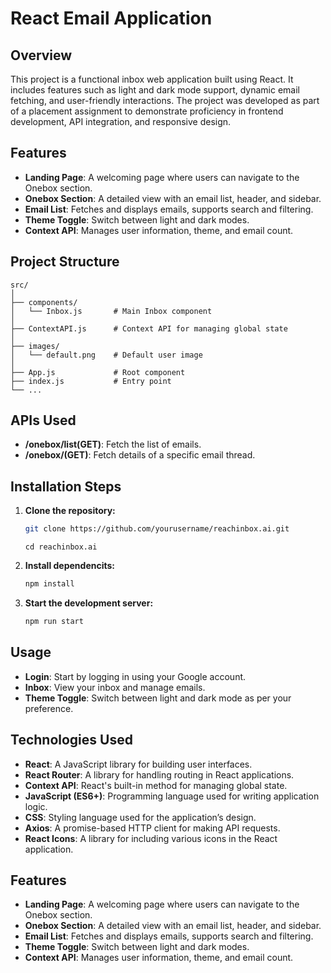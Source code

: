 # **React Email Application**

## **Overview**

This project is a functional inbox web application built using React. It includes features such as light and dark mode support, dynamic email fetching, and user-friendly interactions. The project was developed as part of a placement assignment to demonstrate proficiency in frontend development, API integration, and responsive design.

## **Features**

- **Landing Page**: A welcoming page where users can navigate to the Onebox section.
- **Onebox Section**: A detailed view with an email list, header, and sidebar.
- **Email List**: Fetches and displays emails, supports search and filtering.
- **Theme Toggle**: Switch between light and dark modes.
- **Context API**: Manages user information, theme, and email count.

## **Project Structure**

```plaintext
src/
│
├── components/
│   └── Inbox.js       # Main Inbox component
│
├── ContextAPI.js      # Context API for managing global state
│
├── images/
│   └── default.png    # Default user image
│
├── App.js             # Root component
├── index.js           # Entry point
└── ...
```

## **APIs Used**

- **/onebox/list(GET)**: Fetch the list of emails.
- **/onebox/(GET)**: Fetch details of a specific email thread.

## **Installation Steps**

1. **Clone the repository:**

   ```bash
   git clone https://github.com/yourusername/reachinbox.ai.git
   ```

   ```
   cd reachinbox.ai
   ```

2. **Install dependencits:**

   ```bash
   npm install
   ```

4. **Start the development server:**

   ```bash
   npm run start
   ```

## **Usage**

- **Login**: Start by logging in using your Google account.
- **Inbox**: View your inbox and manage emails.
- **Theme Toggle**: Switch between light and dark mode as per your preference.

## **Technologies Used**

- **React**: A JavaScript library for building user interfaces.
- **React Router**: A library for handling routing in React applications.
- **Context API**: React's built-in method for managing global state.
- **JavaScript (ES6+)**: Programming language used for writing application logic.
- **CSS**: Styling language used for the application’s design.
- **Axios**: A promise-based HTTP client for making API requests.
- **React Icons**: A library for including various icons in the React application.

## **Features**

- **Landing Page**: A welcoming page where users can navigate to the Onebox section.
- **Onebox Section**: A detailed view with an email list, header, and sidebar.
- **Email List**: Fetches and displays emails, supports search and filtering.
- **Theme Toggle**: Switch between light and dark modes.
- **Context API**: Manages user information, theme, and email count.
